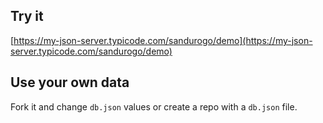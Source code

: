 ## Try it

[https://my-json-server.typicode.com/sandurogo/demo](https://my-json-server.typicode.com/sandurogo/demo)

## Use your own data

Fork it and change `db.json` values or create a repo with a `db.json` file.
